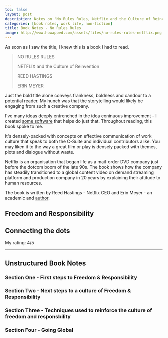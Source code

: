 ```yaml
---
toc: false
layout: post
description: Notes on 'No Rules Rules, Netflix and the Culture of Reinvention' by Reed Hastings and Erin Meyer.<br><br>Gripping storytelling on how to create and maintain a dynamic, flexible and creative engineering culture.
categories: [book notes, work life, non-fiction]
title: Book Notes - No Rules Rules
image: http://www.howapped.com/assets/files/no-rules-rules-netflix.png
---
```


As soon as I saw the title, I knew this is a book I had to read.

> NO RULES RULES
>
> NETFLIX and the Culture of Reinvention
>
> REED HASTINGS
>
> ERIN MEYER

Just the bold title alone conveys frankness, boldness and candour to a potential reader.
My hunch was that the storytelling would likely be engaging from such a creative company.

I've many ideas deeply entrenched in the idea coninuous improvement - I created [some software](https://github.com/jonwhittlestone/kaizen-async) that helps do just that. Throughout reading, this book spoke to me. 

It's densely-packed with concepts on effective communication of work culture that speak to both the C-Suite and individual contributors alike. You may liken it to the way a great film or play is densely packed with themes, plots and dialogue without waste.

Netflix is an organisation that began life as a mail-order DVD company just before the dotcom boom of the late 90s. The book shows how the company has steadily transitioned to a global content video on demand streaming platform and production company in 20 years by explaining their attitude to human resources.

The book is written by Reed Hastings - Netflix CEO and Erin Meyer - an academic and [author](https://www.goodreads.com/book/show/22085568-the-culture-map).

## Freedom and Responsibility

## Connecting the dots



My rating: 4/5

---
## Unstructured Book Notes

### Section One - First steps to Freedom & Responsibility

### Section Two - Next steps to a culture of Freedom & Responsibility

### Section Three - Techniques used to reinforce the culture of freedom and responsbility

### Section Four - Going Global

